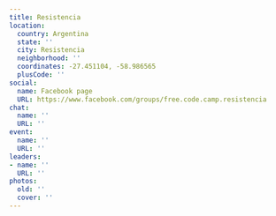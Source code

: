 ```yaml
---
title: Resistencia
location:
  country: Argentina
  state: ''
  city: Resistencia
  neighborhood: ''
  coordinates: -27.451104, -58.986565
  plusCode: ''
social:
  name: Facebook page
  URL: https://www.facebook.com/groups/free.code.camp.resistencia
chat:
  name: ''
  URL: ''
event:
  name: ''
  URL: ''
leaders:
- name: ''
  URL: ''
photos:
  old: ''
  cover: ''
---
```

